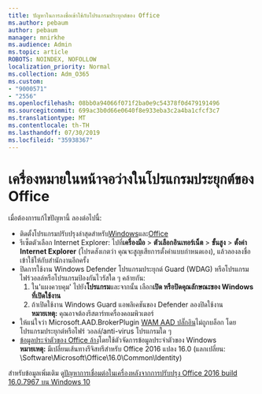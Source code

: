```yaml
---
title: ปัญหาในการลงชื่อเข้าใช้กับโปรแกรมประยุกต์ของ Office
ms.author: pebaum
author: pebaum
manager: mnirkhe
ms.audience: Admin
ms.topic: article
ROBOTS: NOINDEX, NOFOLLOW
localization_priority: Normal
ms.collection: Adm_O365
ms.custom:
- "9000571"
- "2556"
ms.openlocfilehash: 08bb0a94066f071f2ba0e9c54378f0d479191496
ms.sourcegitcommit: 699ac3b0d66e0640f8e933eba3c2a4ba1cfcf3c7
ms.translationtype: MT
ms.contentlocale: th-TH
ms.lasthandoff: 07/30/2019
ms.locfileid: "35938367"
---
```

# <a name="blank-sign-in-screen-in-office-apps"></a>เครื่องหมายในหน้าจอว่างในโปรแกรมประยุกต์ของ Office

เมื่อต้องการแก้ไขปัญหานี้ ลองต่อไปนี้:
- ติดตั้งโปรแกรมปรับปรุงล่าสุดสำหรับ[Windows](https://support.microsoft.com/help/4027667/windows-10-update)และ[Office](https://support.office.com/article/update-office-and-your-computer-with-microsoft-update-2ab296f3-7f03-43a2-8e50-46de917611c5)
- รีเซ็ตตัวเลือก Internet Explorer: ไปที่**เครื่องมือ** > **ตัวเลือกอินเทอร์เน็ต** > **ขั้นสูง** > **ตั้งค่า Internet Explorer** (โปรดสังเกตว่า คุณจะสูญเสียการตั้งค่าแบบกำหนดเอง), แล้วลองลงชื่อเข้าใช้ให้กับสำนักงานอีกครั้ง
- ปิดการใช้งาน Windows Defender โปรแกรมประยุกต์ Guard (WDAG) หรือโปรแกรมไฟร์วอลล์หรือโปรแกรมป้องกันไวรัสใด ๆ คล้ายกัน:
    1. ใน'แผงควบคุม' ไปยัง**โปรแกรม**และจากนั้น เลือก**เปิด หรือปิดคุณลักษณะของ Windows ที่เปิดใช้งาน**
    2. ถ้าเปิดใช้งาน Windows Guard แอพลิเคชันของ Defender ลองปิดใช้งาน<br/>
    **หมายเหตุ:** คุณอาจต้องรีสตาร์ทเครื่องคอมพิวเตอร์
- ให้แน่ใจว่า Microsoft.AAD.BrokerPlugin [WAM AAD ปลั๊กอิน](https://docs.microsoft.com/office365/troubleshoot/administration/connection-issue-when-sign-in-office-2016#symptom-1)ไม่ถูกบล็อก โดยโปรแกรมประยุกต์หรือไฟร์ วอลล์/anti-virus โปรแกรมใด ๆ
- [ข้อมูลประจำตัวของ Office ล้าง](https://docs.microsoft.com/office/troubleshoot/error-messages/another-account-already-signed-in#step-3-clear-cached-credentials-on-the-computer)โดยใช้ตัวจัดการข้อมูลประจำตัวของ Windows<br/>
    **หมายเหตุ:** มีเปลี่ยนเส้นทางรีจิสทรีสำหรับ Office 2016 แปลง 16.0 (แลกเปลี่ยน: \Software\Microsoft\Office\16.0\Common\Identity\)

สำหรับข้อมูลเพิ่มเติม ดู[ปัญหาการเชื่อมต่อในเครื่องหลังจากการปรับปรุง Office 2016 build 16.0.7967 บน Windows 10](https://docs.microsoft.com/office365/troubleshoot/administration/connection-issue-when-sign-in-office-2016)